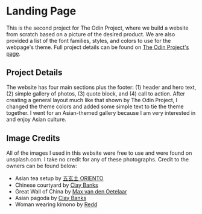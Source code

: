 # Landing Page

This is the second project for The Odin Project, where we build a website from scratch based on a picture of the desired product. We are also provided a list of the font families, styles, and colors to use for the webpage's theme. Full project details can be found on [The Odin Project's page](https://www.theodinproject.com/lessons/foundations-landing-page).

## Project Details

The website has four main sections plus the footer: (1) header and hero text, (2) simple gallery of photos, (3) quote block, and (4) call to action. After creating a general layout much like that shown by The Odin Project, I changed the theme colors and added some simple text to tie the theme together. I went for an Asian-themed gallery because I am very interested in and enjoy Asian culture.

## Image Credits

All of the images I used in this website were free to use and were found on unsplash.com. I take no credit for any of these photographs. Credit to the owners can be found below:
* Asian tea setup by [五玄土 ORIENTO](https://unsplash.com/@oriento)
* Chinese courtyard by [Clay Banks](https://unsplash.com/@claybanks)
* Great Wall of China by [Max van den Oetelaar](https://unsplash.com/@maxvdo)
* Asian pagoda by [Clay Banks](https://unsplash.com/@claybanks)
* Woman wearing kimono by [Redd](https://unsplash.com/@reddalec)